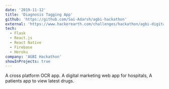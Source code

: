 ```yaml
---
date: '2019-11-12'
title: 'Diagnosis Tagging App'
github: 'https://github.com/Sai-Adarsh/agbi-hackathon'
external: 'https://www.hackerearth.com/challenges/hackathon/agbi-digital-healthtech-grand-challenge/'
tech:
  - Flask
  - React.js
  - React Native
  - Firebase
  - Heroku
company: 'AGBI Hackathon'
showInProjects: true
---
```


A cross platform OCR app. A digital marketing web app for hospitals, A patients app to view latest drugs.
